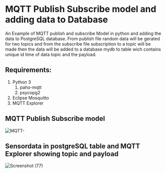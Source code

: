 # MQTT Publish Subscribe model and  adding data to Database

An Example of MQTT publish and subscribe Model in python and adding the data to PostgreSQL database. 
From publish file random data will be gerated for two topics and from the subscribe file subscription to a topic will be made then the data will be added to a database mydb to table wich contains unique id time of data topic and the payload.
 

## Requirements: 
1. Python 3
   1. paho-mqtt
   2. psycopg2
2. Eclipse Mosquitto
3. MQTT Explorer

## MQTT Publish Subscribe model
![MQTT-](https://user-images.githubusercontent.com/52098775/123169631-2c1a3f80-d497-11eb-860a-5bdfe39b27f7.jpg)

## Sensordata in postgreSQL table and MQTT Explorer showing topic and payload
![Screenshot (77)](https://user-images.githubusercontent.com/52098775/123167809-b0b78e80-d494-11eb-8612-e8847843e162.png)
